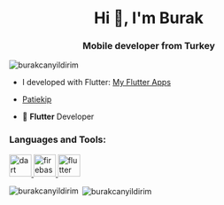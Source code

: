 <h1 align="center">Hi 👋, I'm Burak</h1>
<h3 align="center">Mobile developer from Turkey</h3>

<p align="left"> <img src="https://komarev.com/ghpvc/?username=burakcanyildirim&label=Profile%20views&color=0e75b6&style=flat" alt="burakcanyildirim" /> </p>

- I developed with Flutter: [My Flutter Apps](https://burakcanyildirim.github.io/)

- [Patiekip](https://patiekip.github.io)


- 🌱 **Flutter** Developer


<h3 align="left">Languages and Tools:</h3>
<p align="left"> <a href="https://dart.dev" target="_blank"> <img src="https://www.vectorlogo.zone/logos/dartlang/dartlang-icon.svg" alt="dart" width="40" height="40"/> </a> <a href="https://firebase.google.com/" target="_blank"> <img src="https://www.vectorlogo.zone/logos/firebase/firebase-icon.svg" alt="firebase" width="40" height="40"/> </a> <a href="https://flutter.dev" target="_blank"> <img src="https://www.vectorlogo.zone/logos/flutterio/flutterio-icon.svg" alt="flutter" width="40" height="40"/> </a> </p>

<p><img align="left" src="https://github-readme-stats.vercel.app/api/top-langs?username=burakcanyildirim&show_icons=true&locale=en&layout=compact" alt="burakcanyildirim" /></p>

<p>&nbsp;<img align="center" src="https://github-readme-stats.vercel.app/api?username=burakcanyildirim&show_icons=true&locale=en" alt="burakcanyildirim" /></p>
